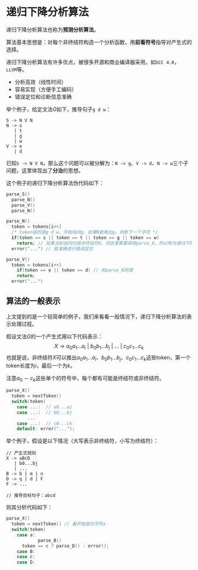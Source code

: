 # 递归下降分析算法

递归下降分析算法也称为**预测分析算法**。

算法基本思想是：对每个非终结符构造一个分析函数，用**前看符号**指导对产生式的选择。

递归下降分析算法有许多优点，被很多开源和商业编译器采用，如`GCC 4.0`，` LLVM`等。

* 分析高效（线性时间）
* 容易实现（方便手工编码）
* 错误定位和诊断信息准确

举个例子，给定文法$G$如下，推导句子`g d w`：

```
S -> N V N
N -> s
   | t
   | g
   | w
V -> e
   | d
```

已知`S -> N V N`，那么这个问题可以被分解为：`N -> g`、`V -> d`、`N -> w`三个子问题，这里体现出了**分治**的思想。

这个例子的递归下降分析算法伪代码如下：

```c
parse_S()
  parse_N()
  parse_V()
  parse_N()

parse_N()
  token = tokens[i++]
  /* token指的是g d w，开始指向g，如果N能推出g，判断下一个字符 */
  if(token == s || token == t || token == g || token == w)
    return; // 如果当前指向的是非终结符X，则这里需要调用parse_X，所以称为递归下降分析
  error("...") // 能准确进行错误定位

parse_V()
  token = tokens[i++]
	if(token == e || token == d) // 和parse_N同理
    return;
  error("...")
```

## 算法的一般表示

上文提到的是一个较简单的例子，我们来看看一般情况下，递归下降分析算法的表示处理过程。

假设文法$G$的一个产生式用以下代码表示：
$$
X \to a_0a_1\dots a_i \: | \: b_0b_1\dots b_j \: | \: \dots \: | \: c_0c_1\dots c_k
$$
也就是说，非终结符$X$可以推出$a_0a_1\dots a_i$、$b_0b_1\dots b_j$、$c_0c_1\dots c_k$这些token，第一个token长度为$i$，最后一个为$k$。

注意$a_0 \sim c_k$这些单个的符号中，每个都有可能是终结符或非终结符。

```c
parse_X()
  token = nextToken()
  switch(token)
    case ...:  // a0...ai
    case ...:  // b0...bj
		...
    case ...:  // c0...ck
    default: error("...");
```

举个例子，假设是以下情况（大写表示非终结符，小写为终结符）：

```
// 产生式规则
X -> aBcD
   | b0...bj
   | ...
B -> b | m | n
D -> q | d | F
F -> ...

// 推导目标句子：abcd
```

则其分析代码如下：

```c
parse_X()
  token = nextToken() // 最开始指向字符a
  switch(token)
    case a:
			parse_B()
      token == c ? parse_D() : error();
    case B:
    case c:
    case D:
```

